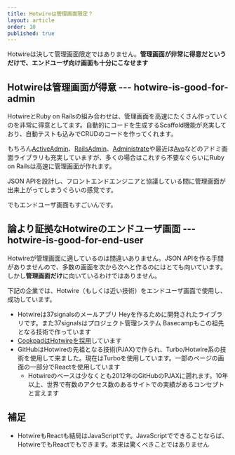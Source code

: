 ```yaml
---
title: Hotwireは管理画面限定？
layout: article
order: 10
published: true
---
```


Hotwireは決して管理画面限定ではありません。**管理画面が非常に得意だというだけで、エンドユーザ向け画面も十分にこなせます**

## Hotwireは管理画面が得意 --- hotwire-is-good-for-admin

HotwireとRuby on Railsの組み合わせは、管理画面を高速にたくさん作っていくのを非常に得意としてます。自動的にコードを生成するScaffold機能が充実しており、自動テストも込みでCRUDのコードを作ってくれます。

もちろん[ActiveAdmin](https://github.com/activeadmin/activeadmin)、[RailsAdmin](https://www.ruby-toolbox.com/projects/rails_admin)、[Administrate](https://administrate-demo.herokuapp.com)や最近は[Avo](https://avohq.io)などのアドミ画面ライブラリも充実していますが、多くの場合はこれすら不要なぐらいにRuby on Railsは高速に管理画面が作れます。

JSON APIを設計し、フロントエンドエンジニアと協議している間に管理画面が出来上がってしまうぐらいの感覚です。

でもエンドユーザ画面もすごいんです。

## 論より証拠なHotwireのエンドユーザ画面 --- hotwire-is-good-for-end-user

Hotwireが管理画面に適しているのは間違いありません。JSON APIを作る手間がありませんので、多数の画面を次から次へと作るのにはとても向いています。しかし**管理画面だけ**に向いているわけではありません。

下記の企業では、Hotwire（もしくは近い技術）をエンドユーザ画面で使用し、成功しています。

* Hotwireは37signalsのメールアプリ Heyを作るために開発されたライブラリです。また37signalsはプロジェクト管理システム Basecampもこの祖先となる技術で作っています
* [CookpadはHotwireを採用](https://techlife.cookpad.com/entry/2024/11/13/130000)しています
* GitHubはHotwireの先祖となる技術(PJAX)で作られ、Turbo/Hotwire系の技術を使用して来ました。現在はTurboを使用しています。一部のページの画面の一部分でReactを使用しています
    * Hotwireのベースは少なくとも2012年のGitHubのPJAXに遡れます。10年以上、世界で有数のアクセス数のあるサイトでの実績があるコンセプトと言えます 

## 補足

* HotwireもReactも結局はJavaScriptです。JavaScriptでできることならば、HotwireでもReactでもできます。本来は驚くべきことではありません
